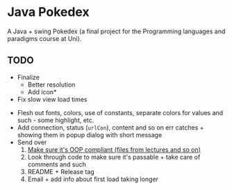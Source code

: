 # Java Pokedex

A Java + swing Pokedex (a final project for the Programming languages and paradigms course at Uni).

## TODO

- Finalize
    - Better resolution
    - Add icon\*
- Fix slow view load times
<!-- -->
- Flesh out fonts, colors, use of constants, separate colors for values and such - some highlight, etc.
- Add connection, status (`urlCon`), content and so on err catches + showing them in popup dialog with short message 
- Send over
	1. [Make sure it's OOP compliant (files from lectures and so on)](https://chatgpt.com/c/684809ed-71cc-8012-af80-2ef2483b0f6f)
    2. Look through code to make sure it's passable + take care of comments and such
    <!-- -->
	3. README + Release tag
	4. Email + add info about first load taking longer

